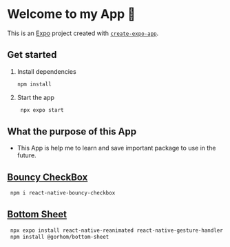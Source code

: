 # Welcome to my App 👋

This is an [Expo](https://expo.dev) project created with [`create-expo-app`](https://www.npmjs.com/package/create-expo-app).

## Get started

1. Install dependencies

   ```bash
   npm install
   ```

2. Start the app

   ```bash
    npx expo start
   ```

## What the purpose of this App

-  This App is help me to learn and save important package to use in the future.

##  [Bouncy CheckBox](https://github.com/WrathChaos/react-native-bouncy-checkbox)

   ```bash
    npm i react-native-bouncy-checkbox
   ```

##  [Bottom Sheet](https://github.com/gorhom/react-native-bottom-sheet?tab=readme-ov-file)

   ```bash
    npx expo install react-native-reanimated react-native-gesture-handler
    npm install @gorhom/bottom-sheet
   ```

